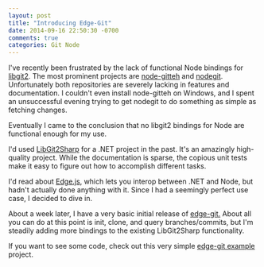```yaml
---
layout: post
title: "Introducing Edge-Git"
date: 2014-09-16 22:50:30 -0700
comments: true
categories: Git Node
---
```


I've recently been frustrated by the lack of functional Node bindings for [libgit2](https://libgit2.github.com/).
The most prominent projects are [node-gitteh](https://github.com/libgit2/node-gitteh) and [nodegit]().
Unfortunately both repositories are severely lacking in features and documentation.
I couldn't even install node-gitteh on Windows, and I spent an unsuccessful evening trying to get nodegit to do something as simple as fetching changes.

Eventually I came to the conclusion that no libgit2 bindings for Node are functional enough for my use.

I'd used [LibGit2Sharp](https://github.com/libgit2/libgit2sharp) for a .NET project in the past.
It's an amazingly high-quality project.
While the documentation is sparse, the copious unit tests make it easy to figure out how to accomplish different tasks.

I'd read about [Edge.js](http://tjanczuk.github.io/edge/), which lets you interop between .NET and Node, but hadn't actually done anything with it.
Since I had a seemingly perfect use case, I decided to dive in.

About a week later, I have a very basic initial release of [edge-git.](https://www.npmjs.org/package/edge-git)
About all you can do at this point is init, clone, and query branches/commits, but I'm steadily adding more bindings to the existing LibGit2Sharp functionality.

If you want to see some code, check out this very simple [edge-git example](https://github.com/itsananderson/edge-git-example) project.
